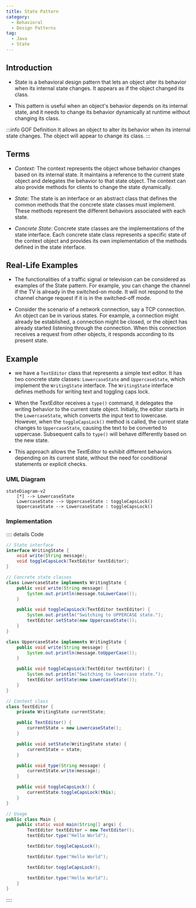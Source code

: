 ```yaml
---
title: State Pattern
category:
  - Behavioral
  - Design Patterns
tag:
  - Java
  - State
---
```


## Introduction

- State is a behavioral design pattern that lets an object alter its behavior when its internal state changes. It appears as if the object changed its class.

- This pattern is useful when an object's behavior depends on its internal state, and it needs to change its behavior dynamically at runtime without changing its class.

:::info GOF Definition
It allows an object to alter its behavior when its internal state changes. The object will appear to change its class.
:::

## Terms

- _Context:_ The context represents the object whose behavior changes based on its internal state. It maintains a reference to the current state object and delegates the behavior to that state object. The context can also provide methods for clients to change the state dynamically.

- _State:_ The state is an interface or an abstract class that defines the common methods that the concrete state classes must implement. These methods represent the different behaviors associated with each state.

- _Concrete State:_ Concrete state classes are the implementations of the state interface. Each concrete state class represents a specific state of the context object and provides its own implementation of the methods defined in the state interface.

## Real-Life Examples

- The functionalities of a traffic signal or television can be considered as examples of the State pattern. For example, you can change the channel if the TV is already in the switched-on mode. It will not respond to the channel change request if it is in the switched-off mode.

- Consider the scenario of a network connection, say a TCP connection. An object can be in various states. For example, a connection might already be established, a connection might be closed, or the object has already started listening through the connection. When this connection receives a request from other objects, it responds according to its present state.

## Example

- we have a `TextEditor` class that represents a simple text editor. It has two concrete state classes: `LowercaseState` and `UppercaseState`, which implement the `WritingState` interface. The `WritingState` interface defines methods for writing text and toggling caps lock.

- When the TextEditor receives a `type()` command, it delegates the writing behavior to the current state object. Initially, the editor starts in the `LowercaseState`, which converts the input text to lowercase. However, when the `toggleCapsLock()` method is called, the current state changes to `UppercaseState`, causing the text to be converted to uppercase. Subsequent calls to `type()` will behave differently based on the new state.

- This approach allows the TextEditor to exhibit different behaviors depending on its current state, without the need for conditional statements or explicit checks.

### UML Diagram

```mermaid
stateDiagram-v2
    [*] --> LowercaseState
    LowercaseState --> UppercaseState : toggleCapsLock()
    UppercaseState --> LowercaseState : toggleCapsLock()
```

### Implementation

:::: details Code

```java
// State interface
interface WritingState {
    void write(String message);
    void toggleCapsLock(TextEditor textEditor);
}
```

```java
// Concrete state classes
class LowercaseState implements WritingState {
    public void write(String message) {
        System.out.println(message.toLowerCase());
    }

    public void toggleCapsLock(TextEditor textEditor) {
        System.out.println("Switching to UPPERCASE state.");
        textEditor.setState(new UppercaseState());
    }
}
```

```java
class UppercaseState implements WritingState {
    public void write(String message) {
        System.out.println(message.toUpperCase());
    }

    public void toggleCapsLock(TextEditor textEditor) {
        System.out.println("Switching to lowercase state.");
        textEditor.setState(new LowercaseState());
    }
}
```

```java
// Context class
class TextEditor {
    private WritingState currentState;

    public TextEditor() {
        currentState = new LowercaseState();
    }

    public void setState(WritingState state) {
        currentState = state;
    }

    public void type(String message) {
        currentState.write(message);
    }

    public void toggleCapsLock() {
        currentState.toggleCapsLock(this);
    }
}
```

```java
// Usage
public class Main {
    public static void main(String[] args) {
        TextEditor textEditor = new TextEditor();
        textEditor.type("Hello World");

        textEditor.toggleCapsLock();

        textEditor.type("Hello World");

        textEditor.toggleCapsLock();

        textEditor.type("Hello World");
    }
}
```

::::

<Replit user="sumanthtatipamula" repl="StatePattern" file="Main.java"/>
